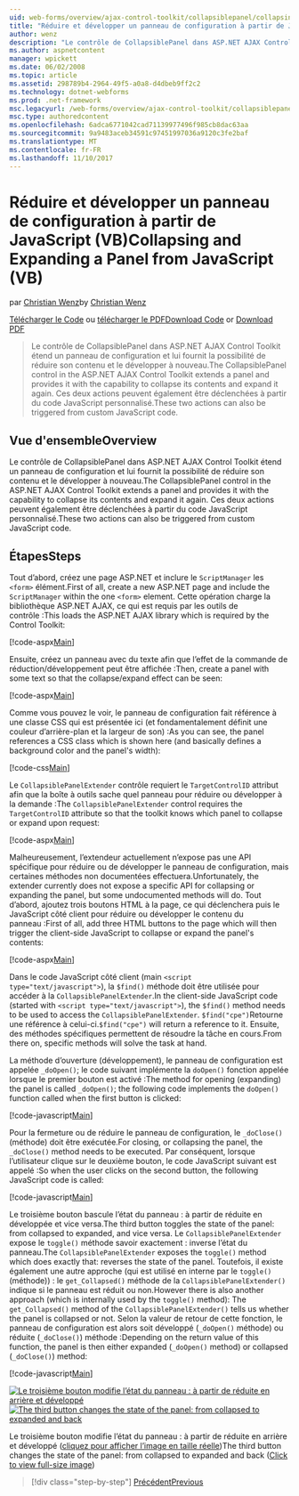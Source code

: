 ```yaml
---
uid: web-forms/overview/ajax-control-toolkit/collapsiblepanel/collapsing-and-expanding-a-panel-from-javascript-vb
title: "Réduire et développer un panneau de configuration à partir de JavaScript (VB) | Documents Microsoft"
author: wenz
description: "Le contrôle de CollapsiblePanel dans ASP.NET AJAX Control Toolkit étend un panneau de configuration et lui fournit la possibilité de réduire son contenu et le développer un..."
ms.author: aspnetcontent
manager: wpickett
ms.date: 06/02/2008
ms.topic: article
ms.assetid: 298789b4-2964-49f5-a0a8-d4dbeb9ff2c2
ms.technology: dotnet-webforms
ms.prod: .net-framework
msc.legacyurl: /web-forms/overview/ajax-control-toolkit/collapsiblepanel/collapsing-and-expanding-a-panel-from-javascript-vb
msc.type: authoredcontent
ms.openlocfilehash: 6adca6771042cad71139977496f985cb8dac63aa
ms.sourcegitcommit: 9a9483aceb34591c97451997036a9120c3fe2baf
ms.translationtype: MT
ms.contentlocale: fr-FR
ms.lasthandoff: 11/10/2017
---
```

<a name="collapsing-and-expanding-a-panel-from-javascript-vb"></a><span data-ttu-id="3c6df-103">Réduire et développer un panneau de configuration à partir de JavaScript (VB)</span><span class="sxs-lookup"><span data-stu-id="3c6df-103">Collapsing and Expanding a Panel from JavaScript (VB)</span></span>
====================
<span data-ttu-id="3c6df-104">par [Christian Wenz](https://github.com/wenz)</span><span class="sxs-lookup"><span data-stu-id="3c6df-104">by [Christian Wenz](https://github.com/wenz)</span></span>

<span data-ttu-id="3c6df-105">[Télécharger le Code](http://download.microsoft.com/download/8/a/a/8aab3c3e-de6f-463f-805c-5fda567eef6e/CollapsiblePanel1.vb.zip) ou [télécharger le PDF](http://download.microsoft.com/download/b/6/a/b6ae89ee-df69-4c87-9bfb-ad1eb2b23373/collapsiblepanel1VB.pdf)</span><span class="sxs-lookup"><span data-stu-id="3c6df-105">[Download Code](http://download.microsoft.com/download/8/a/a/8aab3c3e-de6f-463f-805c-5fda567eef6e/CollapsiblePanel1.vb.zip) or [Download PDF](http://download.microsoft.com/download/b/6/a/b6ae89ee-df69-4c87-9bfb-ad1eb2b23373/collapsiblepanel1VB.pdf)</span></span>

> <span data-ttu-id="3c6df-106">Le contrôle de CollapsiblePanel dans ASP.NET AJAX Control Toolkit étend un panneau de configuration et lui fournit la possibilité de réduire son contenu et le développer à nouveau.</span><span class="sxs-lookup"><span data-stu-id="3c6df-106">The CollapsiblePanel control in the ASP.NET AJAX Control Toolkit extends a panel and provides it with the capability to collapse its contents and expand it again.</span></span> <span data-ttu-id="3c6df-107">Ces deux actions peuvent également être déclenchées à partir du code JavaScript personnalisé.</span><span class="sxs-lookup"><span data-stu-id="3c6df-107">These two actions can also be triggered from custom JavaScript code.</span></span>


## <a name="overview"></a><span data-ttu-id="3c6df-108">Vue d'ensemble</span><span class="sxs-lookup"><span data-stu-id="3c6df-108">Overview</span></span>

<span data-ttu-id="3c6df-109">Le contrôle de CollapsiblePanel dans ASP.NET AJAX Control Toolkit étend un panneau de configuration et lui fournit la possibilité de réduire son contenu et le développer à nouveau.</span><span class="sxs-lookup"><span data-stu-id="3c6df-109">The CollapsiblePanel control in the ASP.NET AJAX Control Toolkit extends a panel and provides it with the capability to collapse its contents and expand it again.</span></span> <span data-ttu-id="3c6df-110">Ces deux actions peuvent également être déclenchées à partir du code JavaScript personnalisé.</span><span class="sxs-lookup"><span data-stu-id="3c6df-110">These two actions can also be triggered from custom JavaScript code.</span></span>

## <a name="steps"></a><span data-ttu-id="3c6df-111">Étapes</span><span class="sxs-lookup"><span data-stu-id="3c6df-111">Steps</span></span>

<span data-ttu-id="3c6df-112">Tout d’abord, créez une page ASP.NET et inclure le `ScriptManager` les `<form>` élément.</span><span class="sxs-lookup"><span data-stu-id="3c6df-112">First of all, create a new ASP.NET page and include the `ScriptManager` within the one `<form>` element.</span></span> <span data-ttu-id="3c6df-113">Cette opération charge la bibliothèque ASP.NET AJAX, ce qui est requis par les outils de contrôle :</span><span class="sxs-lookup"><span data-stu-id="3c6df-113">This loads the ASP.NET AJAX library which is required by the Control Toolkit:</span></span>

[!code-aspx[Main](collapsing-and-expanding-a-panel-from-javascript-vb/samples/sample1.aspx)]

<span data-ttu-id="3c6df-114">Ensuite, créez un panneau avec du texte afin que l’effet de la commande de réduction/développement peut être affichée :</span><span class="sxs-lookup"><span data-stu-id="3c6df-114">Then, create a panel with some text so that the collapse/expand effect can be seen:</span></span>

[!code-aspx[Main](collapsing-and-expanding-a-panel-from-javascript-vb/samples/sample2.aspx)]

<span data-ttu-id="3c6df-115">Comme vous pouvez le voir, le panneau de configuration fait référence à une classe CSS qui est présentée ici (et fondamentalement définit une couleur d’arrière-plan et la largeur de son) :</span><span class="sxs-lookup"><span data-stu-id="3c6df-115">As you can see, the panel references a CSS class which is shown here (and basically defines a background color and the panel's width):</span></span>

[!code-css[Main](collapsing-and-expanding-a-panel-from-javascript-vb/samples/sample3.css)]

<span data-ttu-id="3c6df-116">Le `CollapsiblePanelExtender` contrôle requiert le `TargetControlID` attribut afin que la boîte à outils sache quel panneau pour réduire ou développer à la demande :</span><span class="sxs-lookup"><span data-stu-id="3c6df-116">The `CollapsiblePanelExtender` control requires the `TargetControlID` attribute so that the toolkit knows which panel to collapse or expand upon request:</span></span>

[!code-aspx[Main](collapsing-and-expanding-a-panel-from-javascript-vb/samples/sample4.aspx)]

<span data-ttu-id="3c6df-117">Malheureusement, l’extendeur actuellement n’expose pas une API spécifique pour réduire ou de développer le panneau de configuration, mais certaines méthodes non documentées effectuera.</span><span class="sxs-lookup"><span data-stu-id="3c6df-117">Unfortunately, the extender currently does not expose a specific API for collapsing or expanding the panel, but some undocumented methods will do.</span></span> <span data-ttu-id="3c6df-118">Tout d’abord, ajoutez trois boutons HTML à la page, ce qui déclenchera puis le JavaScript côté client pour réduire ou développer le contenu du panneau :</span><span class="sxs-lookup"><span data-stu-id="3c6df-118">First of all, add three HTML buttons to the page which will then trigger the client-side JavaScript to collapse or expand the panel's contents:</span></span>

[!code-aspx[Main](collapsing-and-expanding-a-panel-from-javascript-vb/samples/sample5.aspx)]

<span data-ttu-id="3c6df-119">Dans le code JavaScript côté client (main `<script type="text/javascript">`), la `$find()` méthode doit être utilisée pour accéder à la `CollapsiblePanelExtender`.</span><span class="sxs-lookup"><span data-stu-id="3c6df-119">In the client-side JavaScript code (started with `<script type="text/javascript">`), the `$find()` method needs to be used to access the `CollapsiblePanelExtender`.</span></span> <span data-ttu-id="3c6df-120">`$find("cpe")`Retourne une référence à celui-ci.</span><span class="sxs-lookup"><span data-stu-id="3c6df-120">`$find("cpe")` will return a reference to it.</span></span> <span data-ttu-id="3c6df-121">Ensuite, des méthodes spécifiques permettent de résoudre la tâche en cours.</span><span class="sxs-lookup"><span data-stu-id="3c6df-121">From there on, specific methods will solve the task at hand.</span></span>

<span data-ttu-id="3c6df-122">La méthode d’ouverture (développement), le panneau de configuration est appelée `_doOpen()`; le code suivant implémente la `doOpen()` fonction appelée lorsque le premier bouton est activé :</span><span class="sxs-lookup"><span data-stu-id="3c6df-122">The method for opening (expanding) the panel is called `_doOpen()`; the following code implements the `doOpen()` function called when the first button is clicked:</span></span>

[!code-javascript[Main](collapsing-and-expanding-a-panel-from-javascript-vb/samples/sample6.js)]

<span data-ttu-id="3c6df-123">Pour la fermeture ou de réduire le panneau de configuration, le `_doClose()` (méthode) doit être exécutée.</span><span class="sxs-lookup"><span data-stu-id="3c6df-123">For closing, or collapsing the panel, the `_doClose()` method needs to be executed.</span></span> <span data-ttu-id="3c6df-124">Par conséquent, lorsque l’utilisateur clique sur le deuxième bouton, le code JavaScript suivant est appelé :</span><span class="sxs-lookup"><span data-stu-id="3c6df-124">So when the user clicks on the second button, the following JavaScript code is called:</span></span>

[!code-javascript[Main](collapsing-and-expanding-a-panel-from-javascript-vb/samples/sample7.js)]

<span data-ttu-id="3c6df-125">Le troisième bouton bascule l’état du panneau : à partir de réduite en développée et vice versa.</span><span class="sxs-lookup"><span data-stu-id="3c6df-125">The third button toggles the state of the panel: from collapsed to expanded, and vice versa.</span></span> <span data-ttu-id="3c6df-126">Le `CollapsiblePanelExtender` expose le `toggle()` méthode savoir exactement : inverse l’état du panneau.</span><span class="sxs-lookup"><span data-stu-id="3c6df-126">The `CollapsiblePanelExtender` exposes the `toggle()` method which does exactly that: reverses the state of the panel.</span></span> <span data-ttu-id="3c6df-127">Toutefois, il existe également une autre approche (qui est utilisé en interne par le `toggle()` (méthode)) : le `get_Collapsed()` méthode de la `CollapsiblePanelExtender()` indique si le panneau est réduit ou non.</span><span class="sxs-lookup"><span data-stu-id="3c6df-127">However there is also another approach (which is internally used by the `toggle()` method): The `get_Collapsed()` method of the `CollapsiblePanelExtender()` tells us whether the panel is collapsed or not.</span></span> <span data-ttu-id="3c6df-128">Selon la valeur de retour de cette fonction, le panneau de configuration est alors soit développé (`_doOpen()` méthode) ou réduite (`_doClose()`) méthode :</span><span class="sxs-lookup"><span data-stu-id="3c6df-128">Depending on the return value of this function, the panel is then either expanded (`_doOpen()` method) or collapsed (`_doClose()`) method:</span></span>

[!code-javascript[Main](collapsing-and-expanding-a-panel-from-javascript-vb/samples/sample8.js)]


<span data-ttu-id="3c6df-129">[![Le troisième bouton modifie l’état du panneau : à partir de réduite en arrière et développé](collapsing-and-expanding-a-panel-from-javascript-vb/_static/image2.png)](collapsing-and-expanding-a-panel-from-javascript-vb/_static/image1.png)</span><span class="sxs-lookup"><span data-stu-id="3c6df-129">[![The third button changes the state of the panel: from collapsed to expanded and back](collapsing-and-expanding-a-panel-from-javascript-vb/_static/image2.png)](collapsing-and-expanding-a-panel-from-javascript-vb/_static/image1.png)</span></span>

<span data-ttu-id="3c6df-130">Le troisième bouton modifie l’état du panneau : à partir de réduite en arrière et développé ([cliquez pour afficher l’image en taille réelle](collapsing-and-expanding-a-panel-from-javascript-vb/_static/image3.png))</span><span class="sxs-lookup"><span data-stu-id="3c6df-130">The third button changes the state of the panel: from collapsed to expanded and back ([Click to view full-size image](collapsing-and-expanding-a-panel-from-javascript-vb/_static/image3.png))</span></span>

>[!div class="step-by-step"]
[<span data-ttu-id="3c6df-131">Précédent</span><span class="sxs-lookup"><span data-stu-id="3c6df-131">Previous</span></span>](collapsing-and-expanding-a-panel-from-javascript-cs.md)
